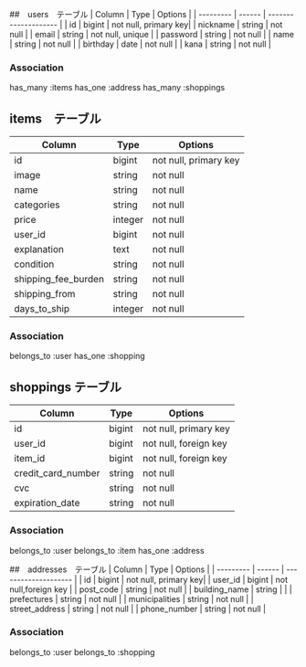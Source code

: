 ##　users　テーブル
| Column    | Type   | Options              |
| --------- | ------ | -------------------- |
| id        | bigint | not null, primary key|
| nickname  | string | not null             |
| email     | string | not null, unique     |
| password  | string | not null             |
| name      | string | not null             |
| birthday  | date   | not null             |
| kana      | string | not null             |
### Association
has_many :items
has_one :address
has_many :shoppings

## items　テーブル
| Column              | Type   | Options              |
| ---------           | ------ | -------------------- |
| id                  | bigint | not null, primary key|
| image               | string | not null             |
| name                | string | not null             |
| categories          | string | not null             |
| price               | integer| not null             |
| user_id             | bigint | not null             |
| explanation         | text   | not null             |
| condition           | string | not null             |
| shipping_fee_burden | string  | not null            |
| shipping_from       | string  | not null            |
| days_to_ship        | integer | not null            |
### Association
belongs_to :user
has_one :shopping


## shoppings テーブル
| Column              | Type    | Options                       |
| ------------------- | ------- | ----------------------------- |
| id                  | bigint  | not null, primary key         |
| user_id             | bigint  | not null, foreign key         |
| item_id             | bigint  | not null, foreign key         |
| credit_card_number  | string  | not null                      |
| cvc                 | string  | not null                      |
| expiration_date     | string  | not null                      |
### Association
belongs_to :user
belongs_to :item
has_one :address

##　addresses　テーブル
| Column               | Type    | Options              |
| ---------            | ------  | -------------------- |
| id                   | bigint  | not null, primary key|
| user_id              | bigint  | not null,foreign key |
| post_code            | string  | not null             |
| building_name        | string  |                      |
| prefectures          | string  | not null             |
| municipalities       | string  | not null             |
| street_address       | string  | not null             |
| phone_number         | string  | not null             |
### Association
belongs_to :user
belongs_to :shopping